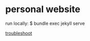 # personal website

run locally:
  $ bundle exec jekyll serve

[troubleshoot](https://help.github.com/articles/setting-up-your-github-pages-site-locally-with-jekyll/)
